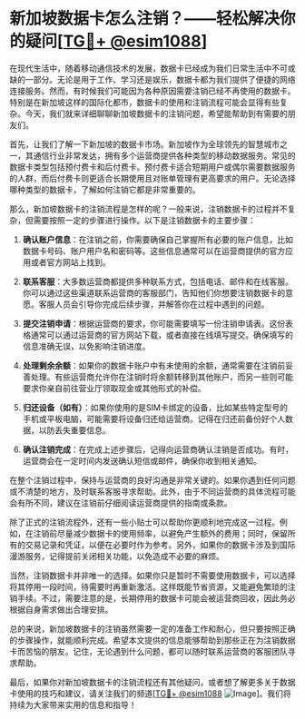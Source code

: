 # 新加坡数据卡怎么注销？——轻松解决你的疑问[[TG💪+ @esim1088](https://t.me/s/esim1088)]

在现代生活中，随着移动通信技术的发展，数据卡已经成为我们日常生活中不可或缺的一部分。无论是用于工作、学习还是娱乐，数据卡都为我们提供了便捷的网络连接服务。然而，有时候我们可能因为各种原因需要注销已经不再使用的数据卡。特别是在新加坡这样的国际化都市，数据卡的使用和注销流程可能会显得有些复杂。今天，我们就来详细聊聊新加坡数据卡的注销问题，希望能帮助到有需要的朋友们。

首先，让我们了解一下新加坡的数据卡市场。新加坡作为全球领先的智慧城市之一，其通信行业非常发达，拥有多个运营商提供各种类型的移动数据服务。常见的数据卡类型包括预付费卡和后付费卡。预付费卡适合短期用户或偶尔需要数据服务的人群，而后付费卡则更适合长期使用且对账单管理有更高要求的用户。无论选择哪种类型的数据卡，了解如何注销它都是非常重要的。

那么，新加坡数据卡的注销流程是怎样的呢？一般来说，注销数据卡的过程并不复杂，但需要按照一定的步骤进行操作。以下是注销数据卡的主要步骤：

1. **确认账户信息**：在注销之前，你需要确保自己掌握所有必要的账户信息，比如数据卡号码、账户用户名和密码等。这些信息通常可以在运营商提供的官方应用或者官方网站上找到。

2. **联系客服**：大多数运营商都提供多种联系方式，包括电话、邮件和在线客服。你可以通过这些渠道联系运营商的客服部门，告知他们你想要注销数据卡的意愿。客服人员会引导你完成后续步骤，并解答你在过程中遇到的问题。

3. **提交注销申请**：根据运营商的要求，你可能需要填写一份注销申请表。这份表格通常可以通过运营商的官方网站下载，或者直接在线填写提交。确保填写的信息准确无误，以免影响注销进度。

4. **处理剩余余额**：如果你的数据卡账户中有未使用的余额，通常需要在注销前妥善处理。有些运营商允许你在注销时将余额转移到其他账户，而另一些则可能要求你亲自前往营业厅领取现金或其他形式的补偿。

5. **归还设备（如有）**：如果你使用的是SIM卡绑定的设备，比如某些特定型号的手机或平板电脑，可能需要将设备归还给运营商。记得在归还前备份好个人数据，以防丢失重要信息。

6. **确认注销完成**：在完成上述步骤后，记得向运营商确认注销是否成功。有时，运营商会在一定时间内发送确认短信或邮件，确保你收到相关通知。

在整个注销过程中，保持与运营商的良好沟通是非常关键的。如果你遇到任何问题或不清楚的地方，及时联系客服寻求帮助。此外，由于不同运营商的具体流程可能会有所不同，建议在注销前仔细阅读运营商提供的指南或条款。

除了正式的注销流程外，还有一些小贴士可以帮助你更顺利地完成这一过程。例如，在注销前尽量减少数据卡的使用频率，以避免产生额外的费用；同时，保留所有的交易记录和凭证，以便在必要时作为参考。另外，如果你的数据卡涉及到国际漫游服务，记得提前关闭相关功能，以免造成不必要的麻烦。

当然，注销数据卡并非唯一的选择。如果你只是暂时不需要使用数据卡，可以选择将其停用一段时间，待需要时再重新激活。这样既能节省资源，又能避免繁琐的注销手续。不过，需要注意的是，长期停用的数据卡可能会被运营商回收，因此务必根据自身需求做出合理安排。

总的来说，新加坡数据卡的注销虽然需要一定的准备工作和耐心，但只要按照正确的步骤操作，就能顺利完成。希望本文提供的信息能够帮助到那些正在为注销数据卡而苦恼的朋友。记住，无论遇到什么问题，都可以随时联系运营商的客服团队寻求帮助。

最后，如果你对新加坡数据卡的注销流程还有其他疑问，或者想了解更多关于数据卡使用的技巧和建议，请关注我们的频道[[TG💪+ @esim1088](https://t.me/s/esim1088) ![Image](https://i.postimg.cc/4NQfJmqS/Snipaste-2025-05-13-00-14-12.png)]。我们将持续为大家带来实用的信息和指导！
